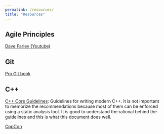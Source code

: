 ```yaml
---
permalink: /resources/
title: "Resources"
---
```


## Agile Principles

[Dave Farley (Youtube)](https://www.youtube.com/c/ContinuousDelivery/videos?view=0&sort=p&flow=grid)

## Git

[Pro Git book](https://git-scm.com/book/en/v2)

## C++

[C++ Core Guidelines](https://isocpp.github.io/CppCoreGuidelines/CppCoreGuidelines): Guidelines for writing modern C++. It is not important to memorize the recommendations because most of them can be enforced using a static analysis tool. It is good to understand the rational behind the guidelines and this is what this document does well.

[CppCon](https://www.youtube.com/user/CppCon/videos?view=0&sort=p&flow=grid)
